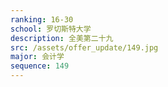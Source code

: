 ```yaml
---
ranking: 16-30
school: 罗切斯特大学
description: 全美第二十九
src: /assets/offer_update/149.jpg
major: 会计学
sequence: 149
---
```

